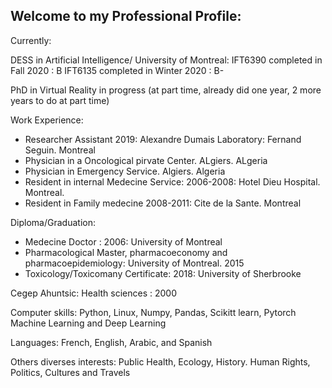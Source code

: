 ## Welcome to my Professional Profile: 

Currently:

DESS in Artificial Intelligence/ University of Montreal: 
    IFT6390 completed in Fall 2020  : B
    IFT6135 completed in Winter 2020 : B-

PhD in Virtual Reality in progress (at part time, already did one year, 2 more years to do at part time)


Work Experience: 
- Researcher Assistant 2019: Alexandre Dumais Laboratory: Fernand Seguin. Montreal
- Physician in a Oncological pirvate Center. ALgiers. ALgeria   
- Physician in Emergency Service. Algiers. Algeria
- Resident in internal Medecine Service: 2006-2008: Hotel Dieu Hospital. Montreal.
- Resident in Family medecine 2008-2011: Cite de la Sante. Montreal
   
Diploma/Graduation: 
- Medecine Doctor : 2006: University of Montreal
- Pharmacological Master, pharmacoeconomy and pharmacoepidemiology: University of Montreal. 2015
- Toxicology/Toxicomany Certificate: 2018: University of Sherbrooke
    
Cegep Ahuntsic: Health sciences : 2000


Computer skills: 
Python, Linux, Numpy, Pandas, Scikitt learn, Pytorch
Machine Learning and Deep Learning

Languages: French, English, Arabic, and Spanish

Others diverses interests: Public Health, Ecology, History. Human Rights, Politics, Cultures and Travels 
